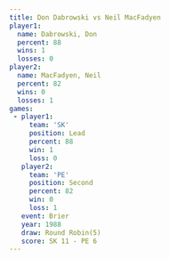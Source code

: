 ```yaml
---
title: Don Dabrowski vs Neil MacFadyen
player1:               
  name: Dabrowski, Don 
  percent: 88          
  wins: 1              
  losses: 0            
player2:               
  name: MacFadyen, Neil
  percent: 82          
  wins: 0              
  losses: 1            
games:
 - player1:        
     team: 'SK'    
     position: Lead
     percent: 88   
     win: 1        
     loss: 0       
   player2:          
     team: 'PE'      
     position: Second
     percent: 82     
     win: 0          
     loss: 1         
   event: Brier        
   year: 1988          
   draw: Round Robin(5)
   score: SK 11 - PE 6 
---
```

